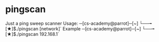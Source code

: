 # pingscan
Just a ping sweep scanner
	Usage: 	─[cs-academy@parrot]─[~]
		└──╼ [★]$./pingscan [network]`
	Example	─[cs-academy@parrot]─[~]
		└──╼ [★]$./pingscan 192.168.1`
